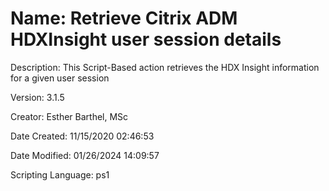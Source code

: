 ﻿# Name: Retrieve Citrix ADM HDXInsight user session details

Description: This Script-Based action retrieves the HDX Insight information for a given user session

Version: 3.1.5

Creator: Esther Barthel, MSc

Date Created: 11/15/2020 02:46:53

Date Modified: 01/26/2024 14:09:57

Scripting Language: ps1

